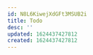 ```yaml
---
id: N8L6KiwejXdGFt3MSUB2i
title: Todo
desc: ''
updated: 1624437427812
created: 1624437427812
---
```


